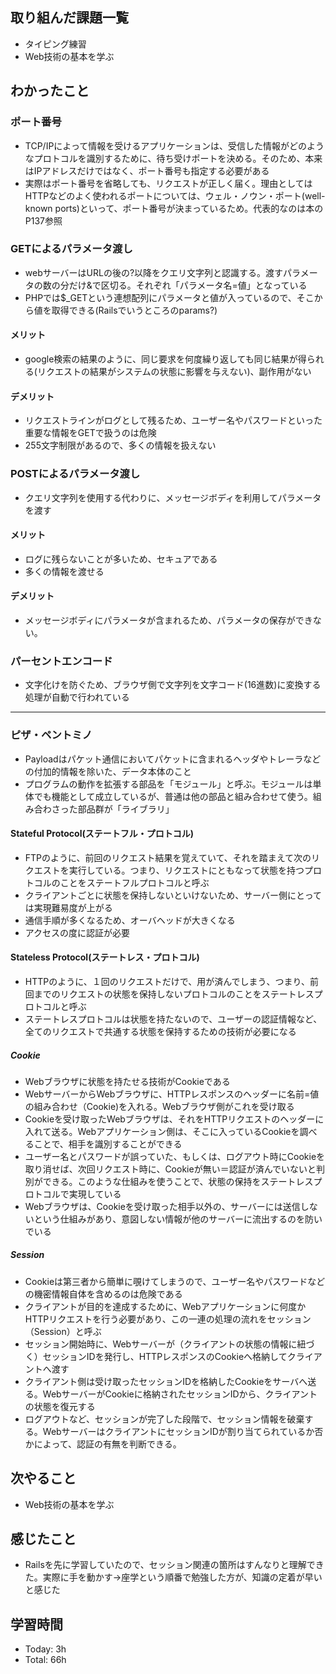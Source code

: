 ## 取り組んだ課題一覧
- タイピング練習
- Web技術の基本を学ぶ
## わかったこと
### ポート番号
- TCP/IPによって情報を受けるアプリケーションは、受信した情報がどのようなプロトコルを識別するために、待ち受けポートを決める。そのため、本来はIPアドレスだけではなく、ポート番号も指定する必要がある
- 実際はポート番号を省略しても、リクエストが正しく届く。理由としてはHTTPなどのよく使われるポートについては、ウェル・ノウン・ポート(well-known ports)といって、ポート番号が決まっているため。代表的なのは本のP137参照
### GETによるパラメータ渡し
- webサーバーはURLの後の?以降をクエリ文字列と認識する。渡すパラメータの数の分だけ&で区切る。それぞれ「パラメータ名=値」となっている
- PHPでは$_GETという連想配列にパラメータと値が入っているので、そこから値を取得できる(Railsでいうところのparams?)
#### メリット
- google検索の結果のように、同じ要求を何度繰り返しても同じ結果が得られる(リクエストの結果がシステムの状態に影響を与えない)、副作用がない
#### デメリット
- リクエストラインがログとして残るため、ユーザー名やパスワードといった重要な情報をGETで扱うのは危険
- 255文字制限があるので、多くの情報を扱えない
### POSTによるパラメータ渡し
- クエリ文字列を使用する代わりに、メッセージボディを利用してパラメータを渡す
#### メリット
- ログに残らないことが多いため、セキュアである
- 多くの情報を渡せる
#### デメリット
- メッセージボディにパラメータが含まれるため、パラメータの保存ができない。
### パーセントエンコード
- 文字化けを防ぐため、ブラウザ側で文字列を文字コード(16進数)に変換する処理が自動で行われている
***
### ピザ・ペントミノ
- Payloadはパケット通信においてパケットに含まれるヘッダやトレーラなどの付加的情報を除いた、データ本体のこと
- プログラムの動作を拡張する部品を「モジュール」と呼ぶ。モジュールは単体でも機能として成立しているが、普通は他の部品と組み合わせて使う。組み合わさった部品群が「ライブラリ」
#### Stateful Protocol(ステートフル・プロトコル)
- FTPのように、前回のリクエスト結果を覚えていて、それを踏まえて次のリクエストを実行している。つまり、リクエストにともなって状態を持つプロトコルのことをステートフルプロトコルと呼ぶ
- クライアントごとに状態を保持しないといけないため、サーバー側にとっては実現難易度が上がる
- 通信手順が多くなるため、オーバヘッドが大きくなる
- アクセスの度に認証が必要
#### Stateless Protocol(ステートレス・プロトコル)
- HTTPのように、１回のリクエストだけで、用が済んでしまう、つまり、前回までのリクエストの状態を保持しないプロトコルのことをステートレスプロトコルと呼ぶ
- ステートレスプロトコルは状態を持たないので、ユーザーの認証情報など、全てのリクエストで共通する状態を保持するための技術が必要になる
##### Cookie
- Webブラウザに状態を持たせる技術がCookieである
- WebサーバーからWebブラウザに、HTTPレスポンスのヘッダーに名前=値の組み合わせ（Cookie)を入れる。Webブラウザ側がこれを受け取る
- Cookieを受け取ったWebブラウザは、それをHTTPリクエストのヘッダーに入れて送る。Webアプリケーション側は、そこに入っているCookieを調べることで、相手を識別することができる
- ユーザー名とパスワードが誤っていた、もしくは、ログアウト時にCookieを取り消せば、次回リクエスト時に、Cookieが無い＝認証が済んでいないと判別ができる。このような仕組みを使うことで、状態の保持をステートレスプロトコルで実現している
- Webブラウザは、Cookieを受け取った相手以外の、サーバーには送信しないという仕組みがあり、意図しない情報が他のサーバーに流出するのを防いでいる
##### Session
- Cookieは第三者から簡単に覗けてしまうので、ユーザー名やパスワードなどの機密情報自体を含めるのは危険である
- クライアントが目的を達成するために、Webアプリケーションに何度かHTTPリクエストを行う必要があり、この一連の処理の流れをセッション（Session）と呼ぶ
- セッション開始時に、Webサーバーが（クライアントの状態の情報に紐づく）セッションIDを発行し、HTTPレスポンスのCookieへ格納してクライアントへ渡す
- クライアント側は受け取ったセッションIDを格納したCookieをサーバへ送る。WebサーバーがCookieに格納されたセッションIDから、クライアントの状態を復元する
- ログアウトなど、セッションが完了した段階で、セッション情報を破棄する。WebサーバーはクライアントにセッションIDが割り当てられているか否かによって、認証の有無を判断できる。
## 次やること
- Web技術の基本を学ぶ
## 感じたこと
- Railsを先に学習していたので、セッション関連の箇所はすんなりと理解できた。実際に手を動かす→座学という順番で勉強した方が、知識の定着が早いと感じた
## 学習時間
- Today: 3h
- Total: 66h
